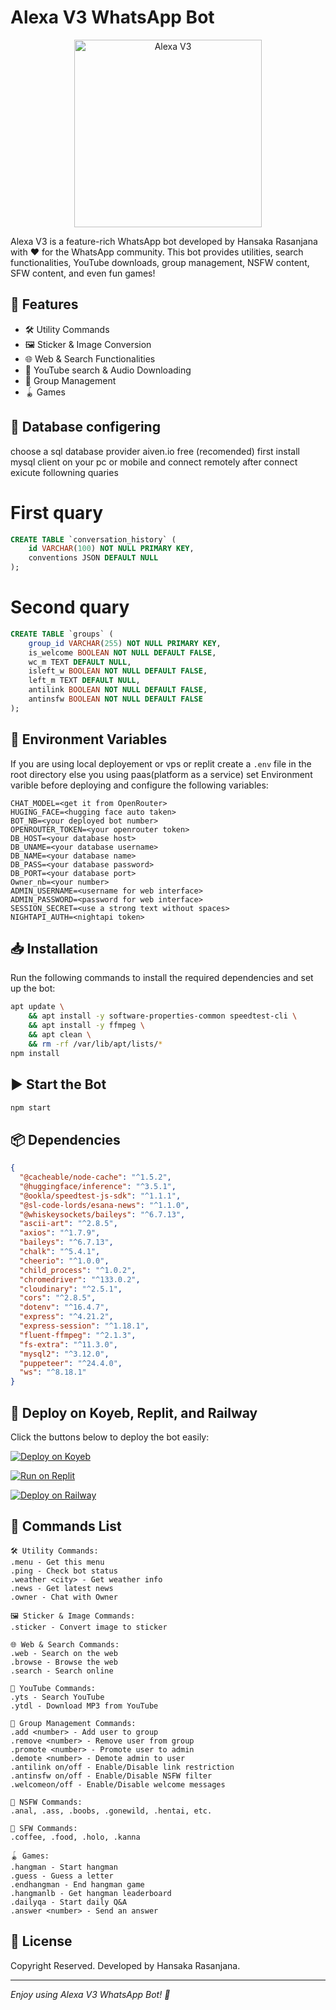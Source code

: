 # Alexa V3 WhatsApp Bot

<p align="center"><img src="./res/img/alexa.jpeg" alt="Alexa V3" width="300" ></p>

Alexa V3 is a feature-rich WhatsApp bot developed by Hansaka Rasanjana with ❤️ for the WhatsApp community. This bot provides utilities, search functionalities, YouTube downloads, group management, NSFW content, SFW content, and even fun games!

## 🚀 Features
- 🛠 Utility Commands
- 🖼 Sticker & Image Conversion
- 🌐 Web & Search Functionalities
- 🎥 YouTube search & Audio Downloading
- 👥 Group Management
- 🪀 Games



## 🔧 Database configering
choose a sql database provider
aiven.io free (recomended)
first install mysql client on your pc or mobile and connect remotely
after connect exicute followning quaries

# First quary
```sql
CREATE TABLE `conversation_history` (
    id VARCHAR(100) NOT NULL PRIMARY KEY,
    conventions JSON DEFAULT NULL
);
```
# Second quary
```sql
CREATE TABLE `groups` (
    group_id VARCHAR(255) NOT NULL PRIMARY KEY,
    is_welcome BOOLEAN NOT NULL DEFAULT FALSE,
    wc_m TEXT DEFAULT NULL,
    isleft_w BOOLEAN NOT NULL DEFAULT FALSE,
    left_m TEXT DEFAULT NULL,
    antilink BOOLEAN NOT NULL DEFAULT FALSE,
    antinsfw BOOLEAN NOT NULL DEFAULT FALSE
);

```


## 🔧 Environment Variables
If you are using local deployement or vps or replit create a `.env` file in the root directory else you using paas(platform as a service) set Environment varible before deploying and configure the following variables:

```env
CHAT_MODEL=<get it from OpenRouter>
HUGING_FACE=<hugging face auto taken>
BOT_NB=<your deployed bot number>
OPENROUTER_TOKEN=<your openrouter token>
DB_HOST=<your database host>
DB_UNAME=<your database username>
DB_NAME=<your database name>
DB_PASS=<your database password>
DB_PORT=<your database port>
Owner_nb=<your number>
ADMIN_USERNAME=<username for web interface>
ADMIN_PASSWORD=<password for web interface>
SESSION_SECRET=<use a strong text without spaces>
NIGHTAPI_AUTH=<nightapi token>
```

## 📥 Installation
Run the following commands to install the required dependencies and set up the bot:

```sh
apt update \
    && apt install -y software-properties-common speedtest-cli \
    && apt install -y ffmpeg \
    && apt clean \
    && rm -rf /var/lib/apt/lists/*
npm install
```

## ▶️ Start the Bot
```sh
npm start
```

## 📦 Dependencies
```json
{
  "@cacheable/node-cache": "^1.5.2",
  "@huggingface/inference": "^3.5.1",
  "@ookla/speedtest-js-sdk": "^1.1.1",
  "@sl-code-lords/esana-news": "^1.1.0",
  "@whiskeysockets/baileys": "^6.7.13",
  "ascii-art": "^2.8.5",
  "axios": "^1.7.9",
  "baileys": "^6.7.13",
  "chalk": "^5.4.1",
  "cheerio": "^1.0.0",
  "child_process": "^1.0.2",
  "chromedriver": "^133.0.2",
  "cloudinary": "^2.5.1",
  "cors": "^2.8.5",
  "dotenv": "^16.4.7",
  "express": "^4.21.2",
  "express-session": "^1.18.1",
  "fluent-ffmpeg": "^2.1.3",
  "fs-extra": "^11.3.0",
  "mysql2": "^3.12.0",
  "puppeteer": "^24.4.0",
  "ws": "^8.18.1"
}
```

## 🚀 Deploy on Koyeb, Replit, and Railway
Click the buttons below to deploy the bot easily:

[![Deploy on Koyeb](https://www.koyeb.com/static/images/deploy/button.svg)](https://app.koyeb.com/deploy)

[![Run on Replit](https://replit.com/badge/github/hansaka02/alexa-v3)](https://replit.com/github/hansaka02/alexa-v3)

[![Deploy on Railway](https://railway.app/button.svg)](https://railway.app/new/template?repository=https://github.com/hansaka02/alexa-v3)

## 📜 Commands List
```
🛠 Utility Commands:
.menu - Get this menu
.ping - Check bot status
.weather <city> - Get weather info
.news - Get latest news
.owner - Chat with Owner

🖼 Sticker & Image Commands:
.sticker - Convert image to sticker

🌐 Web & Search Commands:
.web - Search on the web
.browse - Browse the web
.search - Search online

🎥 YouTube Commands:
.yts - Search YouTube
.ytdl - Download MP3 from YouTube

👥 Group Management Commands:
.add <number> - Add user to group
.remove <number> - Remove user from group
.promote <number> - Promote user to admin
.demote <number> - Demote admin to user
.antilink on/off - Enable/Disable link restriction
.antinsfw on/off - Enable/Disable NSFW filter
.welcomeon/off - Enable/Disable welcome messages

🔞 NSFW Commands:
.anal, .ass, .boobs, .gonewild, .hentai, etc.

🌸 SFW Commands:
.coffee, .food, .holo, .kanna

🪀 Games:
.hangman - Start hangman
.guess - Guess a letter
.endhangman - End hangman game
.hangmanlb - Get hangman leaderboard
.dailyqa - Start daily Q&A
.answer <number> - Send an answer
```

## 📜 License
Copyright Reserved. Developed by Hansaka Rasanjana.

---
_Enjoy using Alexa V3 WhatsApp Bot! 🚀_


